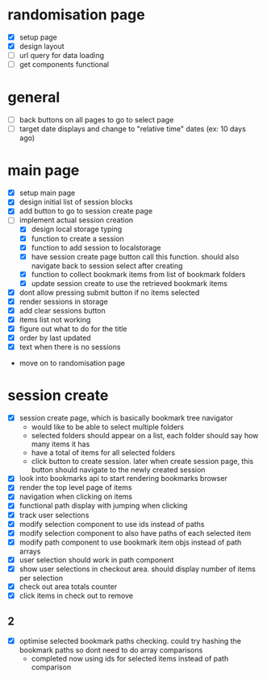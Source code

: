 # randomisation page
- [x] setup page
- [x] design layout
- [ ] url query for data loading
- [ ] get components functional

# general
- [ ] back buttons on all pages to go to select page
- [ ] target date displays and change to "relative time" dates (ex: 10 days ago)

# main page
- [x] setup main page
- [x] design initial list of session blocks
- [x] add button to go to session create page
- [ ] implement actual session creation
    - [x] design local storage typing
    - [x] function to create a session
    - [x] function to add session to localstorage
    - [x] have session create page button call this function. should also navigate back to session select after creating
    - [x] function to collect bookmark items from list of bookmark folders
    - [x] update session create to use the retrieved bookmark items
- [x] dont allow pressing submit button if no items selected
- [x] render sessions in storage
- [x] add clear sessions button
- [x] items list not working
- [x] figure out what to do for the title
- [x] order by last updated
- [x] text when there is no sessions
- move on to randomisation page

# session create
- [x] session create page, which is basically bookmark tree navigator
    - would like to be able to select multiple folders
    - selected folders should appear on a list, each folder should say how many items it has
    - have a total of items for all selected folders
    - click button to create session. later when create session page, this button should navigate to the newly created session
- [x] look into bookmarks api to start rendering bookmarks browser
- [x] render the top level page of items
- [x] navigation when clicking on items
- [x] functional path display with jumping when clicking
- [x] track user selections
- [x] modify selection component to use ids instead of paths
- [x] modify selection component to also have paths of each selected item
- [x] modify path component to use bookmark item objs instead of path arrays
- [x] user selection should work in path component
- [x] show user selections in checkout area. should display number of items per selection
- [x] check out area totals counter
- [x] click items in check out to remove

## 2
- [x] optimise selected bookmark paths checking. could try hashing the bookmark paths so dont need to do array comparisons
    - completed now using ids for selected items instead of path comparison